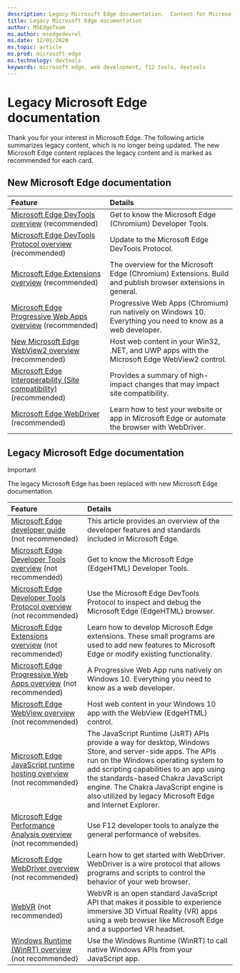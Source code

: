 ```yaml
---
description: Legacy Microsoft Edge documentation.  Content for Microsoft Edge (edgeHTML).
title: Legacy Microsoft Edge documentation
author: MSEdgeTeam
ms.author: msedgedevrel
ms.date: 12/01/2020
ms.topic: article
ms.prod: microsoft-edge
ms.technology: devtools
keywords: microsoft edge, web development, f12 tools, devtools
---
```

# Legacy Microsoft Edge documentation  

Thank you for your interest in Microsoft Edge.  The following article summarizes legacy content, which is no longer being updated.  The new Microsoft Edge content replaces the legacy content and is marked as recommended for each card.  

## New Microsoft Edge documentation  

| Feature | Details |  
|:--- |:--- |  
| [Microsoft Edge DevTools overview][DevtoolsGuideChromiumMain] (recommended) | Get to know the Microsoft Edge \(Chromium\) Developer Tools. |  
| [Microsoft Edge DevTools Protocol overview][DevtoolsProtocolChromiumMain] (recommended) | Update to the Microsoft Edge DevTools Protocol. |  
| [Microsoft Edge Extensions overview][ExtensionsChromiumIndex] (recommended) | The overview for the Microsoft Edge \(Chromium\) Extensions. Build and publish browser extensions in general. |  
| [Microsoft Edge Progressive Web Apps overview][ProgressiveWebAppsChromiumIndex] (recommended) | Progressive Web Apps \(Chromium\) run natively on Windows 10.  Everything you need to know as a web developer. |  
| [New Microsoft Edge WebView2 overview][Webview2Index] (recommended) | Host web content in your Win32, .NET, and UWP apps with the Microsoft Edge WebView2 control. |  
| [Microsoft Edge Interoperability (Site compatibility)][WebPlatformSiteImpactingChanges] (recommended) | Provides a summary of high-impact changes that may impact site compatibility. |  
| [Microsoft Edge WebDriver][WebdriverChromiumIndex] (recommended) | Learn how to test your website or app in Microsoft Edge or automate the browser with WebDriver. |  

<!--  
:::row:::
   :::column span="":::
      [Microsoft Edge DevTools overview][DevtoolsGuideChromiumMain]  
   :::column-end:::
   :::column span="":::
      [Microsoft Edge DevTools Protocol overview][DevtoolsProtocolChromiumMain]  
   :::column-end:::
   :::column span="":::
      [Microsoft Edge Extensions overview][ExtensionsChromiumIndex]  
   :::column-end:::
:::row-end:::  
:::row:::
   :::column span="":::
      [Microsoft Edge Progressive Web Apps overview][ProgressiveWebAppsChromiumIndex]  
   :::column-end:::
   :::column span="":::
      [New Microsoft Edge WebView2 overview][Webview2Index]  
   :::column-end:::
   :::column span="":::
      [Microsoft Edge Interoperability (Site compatibility)][WebPlatformSiteImpactingChanges]  
   :::column-end:::
:::row-end:::  
:::row:::
   :::column span="":::
      [Microsoft Edge WebDriver][WebdriverChromiumIndex]  
   :::column-end:::
   :::column span="":::
      &nbsp;  
   :::column-end:::
   :::column span="":::
      &nbsp;  
   :::column-end:::
:::row-end:::  
-->  

## Legacy Microsoft Edge documentation  

<!--  This is deprecated and legacy content.  For new content, navigate to the associated [Chromium category](#new-microsoft-edge-documentation).  -->  

> [!IMPORTANT]
> The legacy Microsoft Edge has been replaced with new Microsoft Edge documentation.  

| Feature | Details |  
|:--- |:--- |  
| [Microsoft Edge developer guide][EdgehtmlDevGuideIndex] (not recommended) | This article provides an overview of the developer features and standards included in Microsoft Edge. |  
| [Microsoft Edge Developer Tools overview][EdgehtmlDevtoolsGuideIndex] (not recommended) | Get to know the Microsoft Edge \(EdgeHTML\) Developer Tools. |  
| [Microsoft Edge Developer Tools Protocol overview][EdgehtmlDevtoolsProtocolIndex] (not recommended) | Use the Microsoft Edge DevTools Protocol to inspect and debug the Microsoft Edge \(EdgeHTML\) browser. |  
| [Microsoft Edge Extensions overview][EdgehtmlExtensionsIndex] (not recommended) | Learn how to develop Microsoft Edge extensions.  These small programs are used to add new features to Microsoft Edge or modify existing functionality. |  
| [Microsoft Edge Progressive Web Apps overview][EdgehtmlProgressiveWebAppsIndex] (not recommended) | A Progressive Web App runs natively on Windows 10.  Everything you need to know as a web developer. |  
| [Microsoft Edge WebView overview][EdgehtmlHostingWebviewIndex] (not recommended) | Host web content in your Windows 10 app with the WebView \(EdgeHTML\) control. |  
| [Microsoft Edge JavaScript runtime hosting overview][EdgehtmlHostingJavascriptRuntimeHostingIndex] (not recommended) | The JavaScript Runtime \(JsRT\) APIs provide a way for desktop, Windows Store, and server-side apps.  The APIs run on the Windows operating system to add scripting capabilities to an app using the standards-based Chakra JavaScript engine.   The Chakra JavaScript engine is also utilized by legacy Microsoft Edge and Internet Explorer. |  
| [Microsoft Edge Performance Analysis overview][EdgehtmlPerformanceAnalysisIndex] (not recommended) | Use F12 developer tools to analyze the general performance of websites. |  
| [Microsoft Edge WebDriver overview][EdgehtmlWebdriverIndex] (not recommended) | Learn how to get started with WebDriver.  WebDriver is a wire protocol that allows programs and scripts to control the behavior of your web browser. |  
| [WebVR][WebvrIndex] (not recommended) | WebVR is an open standard JavaScript API that makes it possible to experience immersive 3D Virtual Reality \(VR\) apps using a web browser like Microsoft Edge and a supported VR headset. |  
| [Windows Runtime (WinRT) overview][EdgehtmlWindowsRuntimeIndex] (not recommended) | Use the Windows Runtime \(WinRT\) to call native Windows APIs from your JavaScript app. |  

<!--  
:::row:::
   :::column span="":::
      [Microsoft Edge developer guide][EdgehtmlDevGuideIndex]  
   :::column-end:::
   :::column span="":::
      [Microsoft Edge Developer Tools overview][EdgehtmlDevtoolsGuideIndex]  
   :::column-end:::
   :::column span="":::
      [Microsoft Edge Developer Tools Protocol overview][EdgehtmlDevtoolsProtocolIndex]  
   :::column-end:::
:::row-end:::  
:::row:::
   :::column span="":::
      [Microsoft Edge Extensions overview][EdgehtmlExtensionsIndex]  
   :::column-end:::
   :::column span="":::
      [Microsoft Edge Progressive Web Apps overview][EdgehtmlProgressiveWebAppsIndex]  
   :::column-end:::
   :::column span="":::
      [Microsoft Edge WebView overview][EdgehtmlHostingWebviewIndex]  
   :::column-end:::
:::row-end:::  
:::row:::
   :::column span="":::
      [Microsoft Edge JavaScript runtime hosting overview][EdgehtmlHostingJavascriptRuntimeHostingIndex]  
   :::column-end:::
   :::column span="":::
      [Microsoft Edge Performance Analysis overview][EdgehtmlPerformanceAnalysisIndex]  
   :::column-end:::
   :::column span="":::
      [Microsoft Edge WebDriver overview][EdgehtmlWebdriverIndex]  
   :::column-end:::
:::row-end:::  
:::row:::
   :::column span="":::
      [WebVR][WebvrIndex]  
   :::column-end:::
   :::column span="":::
      [Windows Runtime (WinRT) overview][EdgehtmlWindowsRuntimeIndex]  
   :::column-end:::
   :::column span="":::
      &nbsp;  
   :::column-end:::
:::row-end:::  
-->  

<!-- links -->  

[DevtoolsGuideChromiumMain]: ../devtools-guide-chromium/index.md "Microsoft Edge (Chromium) Developer Tools overview | Microsoft Docs"  
[DevtoolsProtocolChromiumMain]: ../devtools-protocol-chromium/index.md "Microsoft Edge (Chromium) DevTools Protocol overview | Microsoft Docs"  
[EdgehtmlDevGuideIndex]: ./dev-guide/index.md "Microsoft Edge Developer Guide | Microsoft Docs"  
[EdgehtmlDevtoolsGuideIndex]: ./devtools-guide/index.md "Microsoft Edge (EdgeHTML) Developer Tools | Microsoft Docs"  
[EdgehtmlDevtoolsProtocolIndex]: ./devtools-protocol/index.md "Microsoft Edge (EdgeHTML) DevTools Protocol | Microsoft Docs"  
[EdgehtmlExtensionsIndex]: ./extensions/index.md "Microsoft Edge (EdgeHTML) extensions | Microsoft Docs"  
[EdgehtmlProgressiveWebAppsIndex]: ./progressive-web-apps/index.md "Progressive Web Apps (EdgeHTML) on Windows | Microsoft Docs"  
[EdgehtmlHostingWebviewIndex]: ./hosting/webview/index.md "WebView (EdgeHTML) for Windows 10 apps | Microsoft Docs"  
[EdgehtmlHostingJavascriptRuntimeHostingIndex]: ./hosting/javascript-runtime-hosting/index.md "JavaScript runtime hosting | Microsoft Docs"  
[EdgehtmlPerformanceAnalysisIndex]: ./performance-analysis/index.md "Performance Analysis | Microsoft Docs"  
[EdgehtmlWebdriverIndex]: ./webdriver/index.md "WebDriver (EdgeHTML) | Microsoft Docs"  
[EdgehtmlWindowsRuntimeIndex]: ./windows-runtime/index.md "Windows Runtime (WinRT) for JavaScript | Microsoft Docs"  
[ExtensionsChromiumIndex]: ../extensions-chromium/index.md "Microsoft Edge (Chromium) Extensions overview | Microsoft Docs"  
[ProgressiveWebAppsChromiumIndex]: ../progressive-web-apps-chromium/index.md "Progressive Web Apps on Windows overview | Microsoft Docs"  
[WebdriverChromiumIndex]: ../webdriver-chromium/index.md "Use WebDriver (Chromium) for test automation overview | Microsoft Docs"  
[WebPlatformSiteImpactingChanges]: ../web-platform/site-impacting-changes.md "Site compatibility-impacting changes coming to Microsoft Edge | Microsoft Docs"  
[Webview2Index]: ../webview2/index.md "Introduction to Microsoft Edge WebView2 | Microsoft Docs"  

[WebvrIndex]: /microsoft-edge/webvr/index "WebVR Developer's Guide | Microsoft Docs"  

